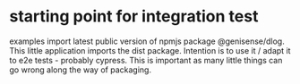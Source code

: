 # starting point for integration test

examples import latest public version of npmjs package @genisense/dlog.
This little application imports the dist package.
Intention is to use it / adapt it to e2e tests - probably cypress.
This is important as many little things can go wrong along the way of packaging.


